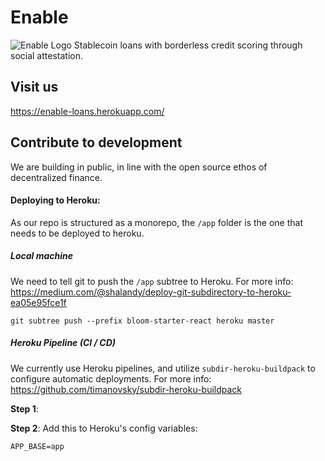 # Enable
![Enable Logo](https://docs.google.com/uc?id=1G2QwMtnS4JcgCsN_OGaOQ8pt0D9sZ037)
Stablecoin loans with borderless credit scoring through social attestation.

## Visit us

https://enable-loans.herokuapp.com/

## Contribute to development

We are building in public, in line with the open source ethos of  decentralized finance.

#### Deploying to Heroku:

As our repo is structured as a monorepo, the `/app` folder is the one that needs to be deployed to heroku.

##### Local machine

We need to tell git to push the  `/app` subtree to Heroku.
For more info: https://medium.com/@shalandy/deploy-git-subdirectory-to-heroku-ea05e95fce1f

```
git subtree push --prefix bloom-starter-react heroku master
```

##### Heroku Pipeline (CI / CD)

We currently use Heroku pipelines, and utilize `subdir-heroku-buildpack` to configure automatic deployments.
For more info: https://github.com/timanovsky/subdir-heroku-buildpack

**Step 1**:

**Step 2**: Add this to Heroku's config variables:
```
APP_BASE=app
```
